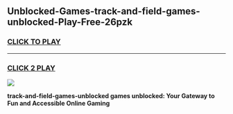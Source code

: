 
## Unblocked-Games-track-and-field-games-unblocked-Play-Free-26pzk
<h3>
<a href="https://premium76.site?title=track-and-field-games-unblocked&ref=20M">CLICK TO PLAY</a></h3>
<hr>

<h3>
<a href="https://premium76.site?title=track-and-field-games-unblocked&ref=20M">CLICK 2 PLAY</a>
  
</h3>

<a href="https://premium76.site?title=track-and-field-games-unblocked&ref=19M"><img src="https://clearcache.store/games.png"></a>


**track-and-field-games-unblocked games unblocked: Your Gateway to Fun and Accessible Online Gaming**
